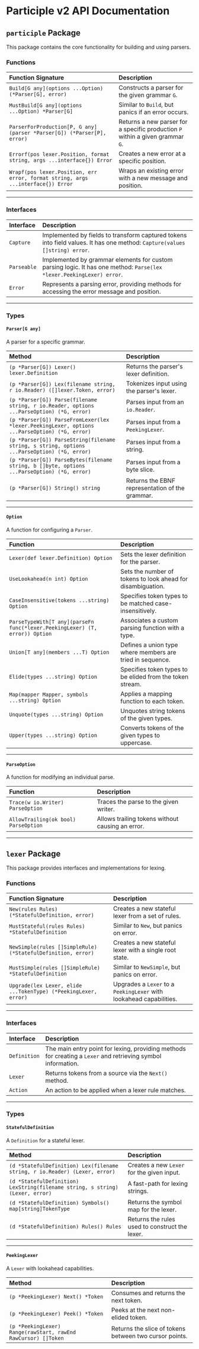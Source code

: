 # Participle v2 API Documentation

## `participle` Package

This package contains the core functionality for building and using parsers.

### Functions

| Function Signature | Description |
| :--- | :--- |
| `Build[G any](options ...Option) (*Parser[G], error)` | Constructs a parser for the given grammar `G`. |
| `MustBuild[G any](options ...Option) *Parser[G]` | Similar to `Build`, but panics if an error occurs. |
| `ParserForProduction[P, G any](parser *Parser[G]) (*Parser[P], error)` | Returns a new parser for a specific production `P` within a given grammar `G`. |
| `Errorf(pos lexer.Position, format string, args ...interface{}) Error` | Creates a new error at a specific position. |
| `Wrapf(pos lexer.Position, err error, format string, args ...interface{}) Error` | Wraps an existing error with a new message and position. |

---

### Interfaces

| Interface | Description |
| :--- | :--- |
| `Capture` | Implemented by fields to transform captured tokens into field values. It has one method: `Capture(values []string) error`. |
| `Parseable` | Implemented by grammar elements for custom parsing logic. It has one method: `Parse(lex *lexer.PeekingLexer) error`. |
| `Error` | Represents a parsing error, providing methods for accessing the error message and position. |

---

### Types

#### `Parser[G any]`

A parser for a specific grammar.

| Method | Description |
| :--- | :--- |
| `(p *Parser[G]) Lexer() lexer.Definition` | Returns the parser's lexer definition. |
| `(p *Parser[G]) Lex(filename string, r io.Reader) ([]lexer.Token, error)` | Tokenizes input using the parser's lexer. |
| `(p *Parser[G]) Parse(filename string, r io.Reader, options ...ParseOption) (*G, error)` | Parses input from an `io.Reader`. |
| `(p *Parser[G]) ParseFromLexer(lex *lexer.PeekingLexer, options ...ParseOption) (*G, error)` | Parses input from a `PeekingLexer`. |
| `(p *Parser[G]) ParseString(filename string, s string, options ...ParseOption) (*G, error)` | Parses input from a string. |
| `(p *Parser[G]) ParseBytes(filename string, b []byte, options ...ParseOption) (*G, error)` | Parses input from a byte slice. |
| `(p *Parser[G]) String() string` | Returns the EBNF representation of the grammar. |

---

#### `Option`

A function for configuring a `Parser`.

| Function | Description |
| :--- | :--- |
| `Lexer(def lexer.Definition) Option` | Sets the lexer definition for the parser. |
| `UseLookahead(n int) Option` | Sets the number of tokens to look ahead for disambiguation. |
| `CaseInsensitive(tokens ...string) Option` | Specifies token types to be matched case-insensitively. |
| `ParseTypeWith[T any](parseFn func(*lexer.PeekingLexer) (T, error)) Option` | Associates a custom parsing function with a type. |
| `Union[T any](members ...T) Option` | Defines a union type where members are tried in sequence. |
| `Elide(types ...string) Option` | Specifies token types to be elided from the token stream. |
| `Map(mapper Mapper, symbols ...string) Option` | Applies a mapping function to each token. |
| `Unquote(types ...string) Option` | Unquotes string tokens of the given types. |
| `Upper(types ...string) Option` | Converts tokens of the given types to uppercase. |

---

#### `ParseOption`

A function for modifying an individual parse.

| Function | Description |
| :--- | :--- |
| `Trace(w io.Writer) ParseOption` | Traces the parse to the given writer. |
| `AllowTrailing(ok bool) ParseOption` | Allows trailing tokens without causing an error. |

---

## `lexer` Package

This package provides interfaces and implementations for lexing.

### Functions

| Function Signature | Description |
| :--- | :--- |
| `New(rules Rules) (*StatefulDefinition, error)` | Creates a new stateful lexer from a set of rules. |
| `MustStateful(rules Rules) *StatefulDefinition` | Similar to `New`, but panics on error. |
| `NewSimple(rules []SimpleRule) (*StatefulDefinition, error)` | Creates a new stateful lexer with a single root state. |
| `MustSimple(rules []SimpleRule) *StatefulDefinition` | Similar to `NewSimple`, but panics on error. |
| `Upgrade(lex Lexer, elide ...TokenType) (*PeekingLexer, error)` | Upgrades a `Lexer` to a `PeekingLexer` with lookahead capabilities. |

---

### Interfaces

| Interface | Description |
| :--- | :--- |
| `Definition` | The main entry point for lexing, providing methods for creating a `Lexer` and retrieving symbol information. |
| `Lexer` | Returns tokens from a source via the `Next()` method. |
| `Action` | An action to be applied when a lexer rule matches. |

---

### Types

#### `StatefulDefinition`

A `Definition` for a stateful lexer.

| Method | Description |
| :--- | :--- |
| `(d *StatefulDefinition) Lex(filename string, r io.Reader) (Lexer, error)` | Creates a new `Lexer` for the given input. |
| `(d *StatefulDefinition) LexString(filename string, s string) (Lexer, error)` | A fast-path for lexing strings. |
| `(d *StatefulDefinition) Symbols() map[string]TokenType` | Returns the symbol map for the lexer. |
| `(d *StatefulDefinition) Rules() Rules` | Returns the rules used to construct the lexer. |

---

#### `PeekingLexer`

A `Lexer` with lookahead capabilities.

| Method | Description |
| :--- | :--- |
| `(p *PeekingLexer) Next() *Token` | Consumes and returns the next token. |
| `(p *PeekingLexer) Peek() *Token` | Peeks at the next non-elided token. |
| `(p *PeekingLexer) Range(rawStart, rawEnd RawCursor) []Token` | Returns the slice of tokens between two cursor points. |